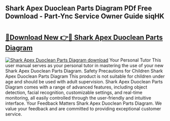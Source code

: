 ## Shark Apex Duoclean Parts Diagram PDf Free Download - Part-Ync Service Owner Guide siqHK

# <h2><a href="http://dfj80s3.blite.top/?on=Shark+Apex+Duoclean+Parts+Diagram">🔗Download New 👉🔴 Shark Apex Duoclean Parts Diagram</a></h2>

[![Shark Apex Duoclean Parts Diagram download](https://i.imgur.com/lujVjoI.png)](http://dfj80s3.blite.top/?on=Shark+Apex+Duoclean+Parts+Diagram)
Your Personal Tutor This user manual serves as your personal tutor in mastering the use of your new Shark Apex Duoclean Parts Diagram. Safety Precautions for Children Shark Apex Duoclean Parts Diagram This product is not suitable for children under age and should be used with adult supervision. Shark Apex Duoclean Parts Diagram comes with a range of advanced features, including object detection, facial recognition, customizable settings, and real-time monitoring, all easily controlled through the user-friendly and intuitive interface. Your Feedback Matters Shark Apex Duoclean Parts Diagram. We value your feedback and are committed to providing exceptional customer service.
